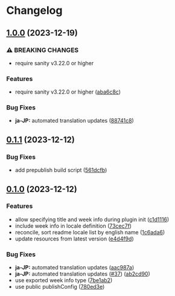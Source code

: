 # Changelog

## [1.0.0](https://github.com/sanity-io/locales/compare/locale-ja-jp-v0.1.1...locale-ja-jp-v1.0.0) (2023-12-19)


### ⚠ BREAKING CHANGES

* require sanity v3.22.0 or higher

### Features

* require sanity v3.22.0 or higher ([aba6c8c](https://github.com/sanity-io/locales/commit/aba6c8c3fd4f6e11b193b96a3821420f72ccc47d))


### Bug Fixes

* **ja-JP:** automated translation updates ([88741c8](https://github.com/sanity-io/locales/commit/88741c865391a615fe5f2383c158960b5ecf4fb5))

## [0.1.1](https://github.com/sanity-io/locales/compare/locale-ja-jp-v0.1.0...locale-ja-jp-v0.1.1) (2023-12-12)


### Bug Fixes

* add prepublish build script ([561dcfb](https://github.com/sanity-io/locales/commit/561dcfb24ab12f98fcc590b0dbc2cf297ea60485))

## [0.1.0](https://github.com/sanity-io/locales/compare/locale-ja-jp-v0.0.1...locale-ja-jp-v0.1.0) (2023-12-12)


### Features

* allow specifying title and week info during plugin init ([c1d1116](https://github.com/sanity-io/locales/commit/c1d1116bab0c99c6506a9744e33d6cf282bf1c1b))
* include week info in locale definition ([73cec7f](https://github.com/sanity-io/locales/commit/73cec7fb69ac92a565282aac0d08f13b634372fb))
* reconcile, sort readme locale list by english name ([1c6ada6](https://github.com/sanity-io/locales/commit/1c6ada624e83307f820d6c4ce1e7560eaf94b151))
* update resources from latest version ([e4d4f9d](https://github.com/sanity-io/locales/commit/e4d4f9daf8c2566f3ee7c9b002ac6d0051a2734c))


### Bug Fixes

* **ja-JP:** automated translation updates ([aac987a](https://github.com/sanity-io/locales/commit/aac987abfe7f009ff45f800c323ea0bc9eed2def))
* **ja-JP:** automated translation updates ([#37](https://github.com/sanity-io/locales/issues/37)) ([ab2cd90](https://github.com/sanity-io/locales/commit/ab2cd902cec13f3dae2fdd18fd0bb1549756f1dc))
* use exported week info type ([7be1ab2](https://github.com/sanity-io/locales/commit/7be1ab27939e1836e000155c576362fb5f54bd3e))
* use public publishConfig ([780ed3e](https://github.com/sanity-io/locales/commit/780ed3e6d35198fedebd769e71bf1dcc09fc6528))
